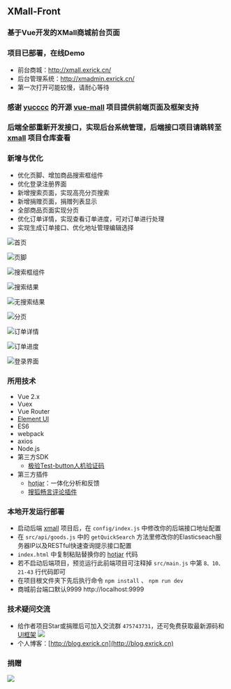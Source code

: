 ## XMall-Front
### 基于Vue开发的XMall商城前台页面
### 项目已部署，在线Demo
- 前台商城：http://xmall.exrick.cn/
- 后台管理系统：http://xmadmin.exrick.cn/
- 第一次打开可能较慢，请耐心等待
### 感谢 [yucccc](https://github.com/yucccc) 的开源 [vue-mall](https://github.com/yucccc/vue-mall) 项目提供前端页面及框架支持
### 后端全部重新开发接口，实现后台系统管理，后端接口项目请跳转至 [xmall](https://github.com/Exrick/xmall) 项目仓库查看
### 新增与优化
- 优化页脚、增加商品搜索框组件
- 优化登录注册界面
- 新增搜索页面，实现高亮分页搜索
- 新增捐赠页面，捐赠列表显示
- 全部商品页面实现分页
- 优化订单详情，实现查看订单进度，可对订单进行处理
- 实现生成订单接口、优化地址管理编辑选择
    
![](http://oweupqzdv.bkt.clouddn.com/QQ%E6%88%AA%E5%9B%BE20171022183906.jpg "首页")

![](http://oweupqzdv.bkt.clouddn.com/QQ%E6%88%AA%E5%9B%BE20171022222841.jpg "页脚")

![](http://oweupqzdv.bkt.clouddn.com/QQ%E6%88%AA%E5%9B%BE20171022223650.jpg "搜索框组件")

![](http://oweupqzdv.bkt.clouddn.com/QQ%E6%88%AA%E5%9B%BE20171109215656.jpg "搜索结果")

![](http://oweupqzdv.bkt.clouddn.com/QQ%E6%88%AA%E5%9B%BE20171022202842.jpg "无搜索结果")

![](http://oweupqzdv.bkt.clouddn.com/QQ%E6%88%AA%E5%9B%BE20171022223142.jpg "分页")

![](http://oweupqzdv.bkt.clouddn.com/QQ%E6%88%AA%E5%9B%BE20171022190036.jpg "订单详情")

![](http://oweupqzdv.bkt.clouddn.com/QQ%E6%88%AA%E5%9B%BE20171022190107.jpg "订单进度")

![](http://oweupqzdv.bkt.clouddn.com/QQ%E6%88%AA%E5%9B%BE20171114233321.jpg "登录界面")
    
### 所用技术

- Vue 2.x
- Vuex
- Vue Router
- [Element UI](http://element.eleme.io/#/zh-CN)
- ES6
- webpack
- axios
- Node.js
- 第三方SDK
    - [极验Test-button人机验证码](http://www.geetest.com/Test-button.html)
- 第三方插件
    - [hotjar](https://github.com/Exrick/xmall/blob/master/study/hotjar.md)：一体化分析和反馈
    - [搜狐畅言评论插件](http://changyan.kuaizhan.com/)

### 本地开发运行部署
- 启动后端 [xmall](https://github.com/Exrick/xmall) 项目后，在 `config/index.js` 中修改你的后端接口地址配置
- 在 `src/api/goods.js` 中的 `getQuickSearch` 方法里修改你的Elasticseach服务器IP以及RESTful快速查询提示接口配置
- `index.html` 中复制粘贴替换你的 [hotjar](https://github.com/Exrick/xmall/blob/master/study/hotjar.md) 代码
- 若不启动后端项目，预览运行此前端项目可注释掉 `src/main.js` 中第 `8、10、21-43` 行代码即可
- 在项目根文件夹下先后执行命令 `npm install` 、 `npm run dev`
- 商城前台端口默认9999 http://localhost:9999
### 技术疑问交流
- 给作者项目Star或捐赠后可加入交流群 `475743731`，还可免费获取最新源码和 [UI框架](https://github.com/Exrick/xmall/blob/master/study/FlatLab.md) [![](http://pub.idqqimg.com/wpa/images/group.png)](http://shang.qq.com/wpa/qunwpa?idkey=7b60cec12ba93ebed7568b0a63f22e6e034c0d1df33125ac43ed753342ec6ce7)
- 个人博客：[http://blog.exrick.cn](http://blog.exrick.cn)
### 捐赠
![](http://oweupqzdv.bkt.clouddn.com/FgwHSk1Rnd-8FKqNJhFSSdcq2QVB.png)
